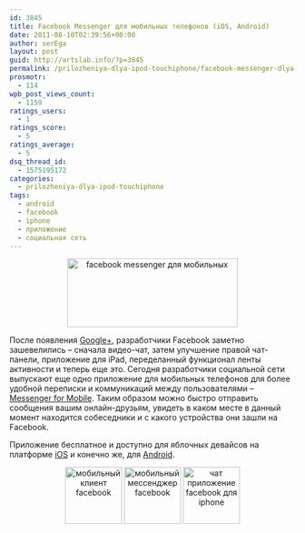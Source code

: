 ```yaml
---
id: 3845
title: Facebook Messenger для мобильных телефонов (iOS, Android)
date: 2011-08-10T02:39:56+00:00
author: serEga
layout: post
guid: http://artslab.info/?p=3845
permalink: /prilozheniya-dlya-ipod-touchiphone/facebook-messenger-dlya-mobilnih-ios-android/
prosmotr:
  - 114
wpb_post_views_count:
  - 1159
ratings_users:
  - 1
ratings_score:
  - 5
ratings_average:
  - 5
dsq_thread_id:
  - 1575195172
categories:
  - prilozheniya-dlya-ipod-touchiphone
tags:
  - android
  - facebook
  - iphone
  - приложение
  - социальная сеть
---
```

<center>
  <a href="{{site.img_cdn}}/facebook_messenger_for_mobile.jpg"><img src="{{site.img_cdn}}/facebook_messenger_for_mobile-300x121.jpg" alt="facebook messenger для мобильных" title="facebook_messenger_for_mobile" width="300" height="121" class="alignnone size-medium wp-image-3839" srcset="{{site.img_cdn}}/facebook_messenger_for_mobile-300x121.jpg 300w, {{site.img_cdn}}/facebook_messenger_for_mobile.jpg 974w" sizes="(max-width: 300px) 100vw, 300px" /></a>
</center>

После появления [Google+](http://gplusblog.ru), разработчики Facebook заметно зашевелились &#8211; сначала видео-чат, затем улучшение правой чат-панели, приложение для iPad, переделанный функционал ленты активности и теперь еще это. Сегодня разработчики социальной сети выпускают еще одно приложение для мобильных телефонов для более удобной переписки и коммуникаций между пользователями &#8211; [Messenger for Mobile](https://www.facebook.com/mobile/messenger). Таким образом можно быстро отправить сообщения вашим онлайн-друзьям, увидеть в каком месте в данный момент находится собеседники и с какого устройства они зашли на Facebook.

Приложение бесплатное и доступно для яблочных девайсов на платформе [iOS](http://itunes.apple.com/app/facebook-messenger/id454638411?mt=8?) и конечно же, для [Android](https://market.android.com/details?id=com.facebook.orca).

<center>
  <a href="{{site.img_cdn}}/facebook_mobile_messenger.jpg"><img src="{{site.img_cdn}}/facebook_mobile_messenger-100x100.jpg" alt="мобильный клиент facebook" title="facebook_mobile_messenger" width="100" height="100" class="alignnone size-thumbnail wp-image-3842" /></a> <a href="{{site.img_cdn}}/facebook_mobile_messenger2.jpg"><img src="{{site.img_cdn}}/facebook_mobile_messenger2-100x100.jpg" alt="мобильный мессенджер facebook" title="facebook_mobile_messenger2" width="100" height="100" class="alignnone size-thumbnail wp-image-3841" /></a> <a href="{{site.img_cdn}}/facebook_mobile_messenger3.jpg"><img src="{{site.img_cdn}}/facebook_mobile_messenger3-100x100.jpg" alt="чат приложение facebook для iphone" title="facebook_mobile_messenger3" width="100" height="100" class="alignnone size-thumbnail wp-image-3840" /></a>
</center>